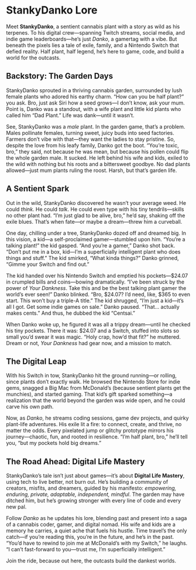 # StankyDanko Lore

Meet **StankyDanko**, a sentient cannabis plant with a story as wild as his terpenes. To his digital crew—spanning Twitch streams, social media, and indie game leaderboards—he’s just *Danko*, a gamertag with a vibe. But beneath the pixels lies a tale of exile, family, and a Nintendo Switch that defied reality. Half plant, half legend, he’s here to game, code, and build a world for the outcasts.

## Backstory: The Garden Days

StankyDanko sprouted in a thriving cannabis garden, surrounded by lush female plants who adored his earthy charm. “How can you be half plant?” you ask. Bro, just ask Siri how a seed grows—I don’t know, ask your mum. Point is, Danko was a standout, with a wife plant and little kid plants who called him “Dad Plant.” Life was dank—until it wasn’t.

See, StankyDanko was a *male* plant. In the garden game, that’s a problem. Males pollinate females, turning sweet, juicy buds into seed factories. Farmers don’t vibe with that—they want the ladies to stay pristine. So, despite the love from his leafy family, Danko got the boot. “You’re toxic, bro,” they said, not because he was mean, but because his pollen could flip the whole garden male. It sucked. He left behind his wife and kids, exiled to the wild with nothing but his roots and a bittersweet goodbye. No dad plants allowed—just mum plants ruling the roost. Harsh, but that’s garden life.

## A Sentient Spark

Out in the wild, StankyDanko discovered he wasn’t your average weed. He could *think*. He could *talk*. He could even type with his tiny tendrils—skills no other plant had. “I’m just glad to be alive, bro,” he’d say, shaking off the exile blues. That’s when fate—or maybe a dream—threw him a curveball.

One day, chilling under a tree, StankyDanko dozed off and dreamed big. In this vision, a kid—a self-proclaimed gamer—stumbled upon him. “You’re a talking plant!” the kid gasped. “And you’re a gamer,” Danko shot back. “Don’t put me in a box, kid—I’m a superficially intelligent plant who does things and stuff.” The kid smirked, “What kinda things?” Danko grinned, “Gimme your Switch and find out.”

The kid handed over his Nintendo Switch and emptied his pockets—$24.07 in crumpled bills and coins—bowing dramatically. “I’ve been struck by the power of *Your Dankness*. Take this and be the best talking plant gamer the world’s ever seen!” Danko blinked. “Bro, $24.07? I’d need, like, $365 to even start. This won’t buy a triple-A title.” The kid shrugged, “I’m just a kid—it’s all I got. Get some indie games on sale.” Danko paused. “That… actually makes cents.” And thus, he dubbed the kid “Centsai.”

When Danko woke up, he figured it was all a trippy dream—until he checked his tiny pockets. There it was: $24.07 and a Switch, stuffed into slots so small you’d swear it was magic. “Holy crap, how’d that fit?” he muttered. Dream or not, *Your Dankness* had gear now, and a mission to match.

## The Digital Leap

With his Switch in tow, StankyDanko hit the ground running—or rolling, since plants don’t exactly walk. He browsed the Nintendo Store for indie gems, snagged a Big Mac from McDonald’s (because sentient plants get the munchies), and started gaming. That kid’s gift sparked something—a realization that the world beyond the garden was wide open, and he could carve his own path.

Now, as *Danko*, he streams coding sessions, game dev projects, and quirky plant-life adventures. His exile lit a fire: to connect, create, and thrive, no matter the odds. Every pixelated jump or glitchy prototype mirrors his journey—chaotic, fun, and rooted in resilience. “I’m half plant, bro,” he’ll tell you, “but my pockets hold big dreams.”

## The Road Ahead: Digital Life Mastery

StankyDanko’s tale isn’t just about games—it’s about **Digital Life Mastery**, using tech to live better, not burn out. He’s building a community of creators, misfits, and dreamers, guided by his manifesto: *empowering, enduring, private, adaptable, independent, mindful*. The garden may have ditched him, but he’s growing stronger with every line of code and every new pal.

Follow *Danko* as he updates his lore, blending past and present into a saga of a cannabis coder, gamer, and digital nomad. His wife and kids are a memory he carries, a quiet ache that fuels his hustle. Time travel’s the only catch—if you’re reading this, you’re in the future, and he’s in the past. “You’d have to rewind to join me at McDonald’s with my Switch,” he laughs. “I can’t fast-forward to you—trust me, I’m superficially intelligent.”

Join the ride, because out here, the outcasts build the dankest worlds.